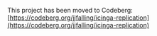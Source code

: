 This project has been moved to Codeberg: [https://codeberg.org/jjfalling/icinga-replication](https://codeberg.org/jjfalling/icinga-replication)
